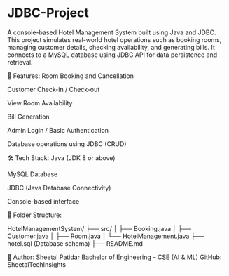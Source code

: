 # JDBC-Project
A console-based Hotel Management System built using Java and JDBC. This project simulates real-world hotel operations such as booking rooms, managing customer details, checking availability, and generating bills. It connects to a MySQL database using JDBC API for data persistence and retrieval.

🔧 Features:
Room Booking and Cancellation

Customer Check-in / Check-out

View Room Availability

Bill Generation

Admin Login / Basic Authentication

Database operations using JDBC (CRUD)


🛠️ Tech Stack:
Java (JDK 8 or above)

MySQL Database

JDBC (Java Database Connectivity)

Console-based interface

📂 Folder Structure:

HotelManagementSystem/
├── src/
│   ├── Booking.java
│   ├── Customer.java
│   ├── Room.java
│   └── HotelManagement.java
├── hotel.sql       (Database schema)
├── README.md


📌 Author:
Sheetal Patidar
Bachelor of Engineering – CSE (AI & ML)
GitHub: SheetalTechInsights
